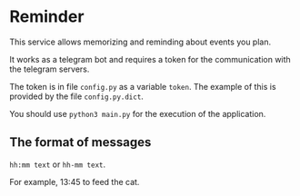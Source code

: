 # Reminder

This service allows memorizing and reminding about events you plan.

It works as a telegram bot and requires a token for the communication with the telegram servers.

The token is in file `config.py` as a variable  `token`. The example of this is provided by the file `config.py.dict`.

You should use `python3 main.py` for the execution of the application. 

## The format of messages

`hh:mm text` or `hh-mm text`.

For example, 13:45 to feed the cat.
